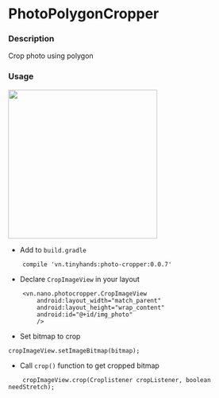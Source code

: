 # PhotoPolygonCropper
### Description
Crop photo using polygon
### Usage

<img src="https://raw.githubusercontent.com/leanh215/PhotoPolygonCropper/master/demo.gif" width="300">

- Add to `build.gradle` 

```
    compile 'vn.tinyhands:photo-cropper:0.0.7'
```
- Declare `CropImageView` in your layout
```
    <vn.nano.photocropper.CropImageView
        android:layout_width="match_parent"
        android:layout_height="wrap_content"
        android:id="@+id/img_photo"
        />
```
- Set bitmap to crop
```
cropImageView.setImageBitmap(bitmap);
```
- Call `crop()` function to get cropped bitmap
```
    cropImageView.crop(Croplistener cropListener, boolean needStretch);
````


